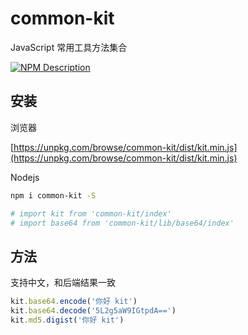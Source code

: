 # common-kit

JavaScript 常用工具方法集合

[![NPM Description](https://nodei.co/npm/common-kit.png?downloads=true&stars=true)](https://npmjs.org/package/common-kit)

## 安装

浏览器

[https://unpkg.com/browse/common-kit/dist/kit.min.js](https://unpkg.com/browse/common-kit/dist/kit.min.js)

Nodejs

```sh
npm i common-kit -S

# import kit from 'common-kit/index'
# import base64 from 'common-kit/lib/base64/index'
```

## 方法

支持中文，和后端结果一致

```js
kit.base64.encode('你好 kit')
kit.base64.decode('5L2g5aW9IGtpdA==')
kit.md5.digist('你好 kit')
```
